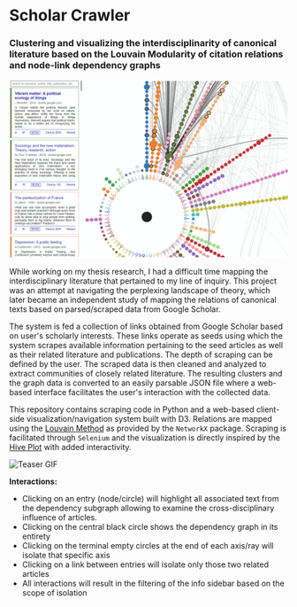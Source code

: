 # Scholar Crawler
### Clustering and visualizing the interdisciplinarity of canonical literature based on the Louvain Modularity of citation relations and node-link dependency graphs

![Teaser image](./assets/demo.png)

While working on my thesis research, I had a difficult time mapping the interdisciplinary literature that pertained to my line of inquiry. This project was an attempt at navigating the perplexing landscape of theory, which later became an independent study of mapping the relations of canonical texts based on parsed/scraped data from Google Scholar.

The system is fed a collection of links obtained from Google Scholar based on user's scholarly interests. These links operate as seeds using which the system scrapes available information pertaining to the seed articles as well as their related literature and publications. The depth of scraping can be defined by the user. The scraped data is then cleaned and analyzed to extract communities of closely related literature. The resulting clusters and the graph data is converted to an easily parsable JSON file where a web-based interface facilitates the user's interaction with the collected data. 

This repository contains scraping code in Python and a web-based client-side visualization/navigation system built with D3. Relations are mapped using the [Louvain Method](https://en.wikipedia.org/wiki/Louvain_method) as provided by the `NetworkX` package. Scraping is facilitated through `Selenium` and the visualization is directly inspired by the [Hive Plot](https://bost.ocks.org/mike/hive/) with added interactivity. 

![Teaser GIF](./assets/demo.gif)

**Interactions:**
- Clicking on an entry (node/circle) will highlight all associated text from the dependency subgraph allowing to examine the cross-disciplinary influence of articles.
- Clicking on the central black circle shows the dependency graph in its entirety
- Clicking on the terminal empty circles at the end of each axis/ray will isolate that specific axis
- Clicking on a link between entries will isolate only those two related articles
- All interactions will result in the filtering of the info sidebar based on the scope of isolation
